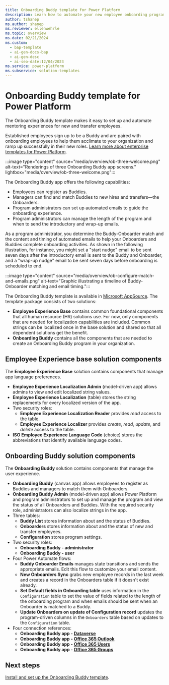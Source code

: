 ```yaml
---
title: Onboarding Buddy template for Power Platform
description: Learn how to automate your new employee onboarding program with the Onboarding Buddy template for Microsoft Power Platform.
author: tshanep
ms.author: shanep
ms.reviewer: ellenwehrle
ms.topic: overview
ms.date: 02/21/2024
ms.custom:
  - bap-template
  - ai-gen-docs-bap
  - ai-gen-desc
  - ai-seo-date:12/04/2023
ms.service: power-platform
ms.subservice: solution-templates
---
```


# Onboarding Buddy template for Power Platform

The Onboarding Buddy template makes it easy to set up and automate mentoring experiences for new and transfer employees.

Established employees sign up to be a Buddy and are paired with onboarding employees to help them acclimate to your organization and ramp up successfully in their new roles. [Learn more about enterprise templates for Power Platform](../../overview.md).

:::image type="content" source="media/overview/ob-three-welcome.png" alt-text="Renderings of three Onboarding Buddy app screens." lightbox="media/overview/ob-three-welcome.png":::

The Onboarding Buddy app offers the following capabilities:

- Employees can register as Buddies.
- Managers can find and match Buddies to new hires and transfers&mdash;the Onboarders.
- Program administrators can set up automated emails to guide the onboarding experience.
- Program administrators can manage the length of the program and when to send the introductory and wrap-up emails.

As a program administrator, you determine the Buddy-Onboarder match and the content and timing of automated emails to help your Onboarders and Buddies complete onboarding activities. As shown in the following illustration, for instance, you might set a "start nudge" email to be sent seven days after the introductory email is sent to the Buddy and Onboarder, and a "wrap-up nudge" email to be sent seven days before onboarding is scheduled to end.

:::image type="content" source="media/overview/ob-configure-match-and-emails.png" alt-text="Graphic illustrating a timeline of Buddy-Onboarder matching and email timing.":::

The Onboarding Buddy template is available in [Microsoft AppSource](<https://aka.ms/AccessOnboardingBuddyTemplate>). The template package consists of two solutions:

- **Employee Experience Base** contains common foundational components that all human resource (HR) solutions use. For now, only components that are needed for localization capabilities are included. Common strings can be localized once in the base solution and shared so that all dependent solutions get the benefit.
- **Onboarding Buddy** contains all the components that are needed to create an Onboarding Buddy program in your organization.

## Employee Experience base solution components

The **Employee Experience Base** solution contains components that manage app language preferences.

- **Employee Experience Localization Admin** (model-driven app) allows admins to view and edit localized string values.
- **Employee Experience Localization** (table) stores the string replacements for every localized version of the app.
- Two security roles:
  - **Employee Experience Localization Reader** provides *read* access to the table.
  - **Employee Experience Localizer** provides *create*, *read*, *update*, and *delete* access to the table.
- **ISO Employee Experience Language Code** (choice) stores the abbreviations that identify available language codes.

## Onboarding Buddy solution components

The **Onboarding Buddy** solution contains components that manage the user experience.

- **Onboarding Buddy** (canvas app) allows employees to register as Buddies and managers to match them with Onboarders.
- **Onboarding Buddy Admin** (model-driven app) allows Power Platform and program administrators to set up and manage the program and view the status of all Onboarders and Buddies. With the required security role, administrators can also localize strings in the app.
- Three tables:
  - **Buddy List** stores information about and the status of Buddies.
  - **Onboarders** stores information about and the status of new and transfer employees.
  - **Configuration** stores program settings.
- Two security roles:
  - **Onboarding Buddy - administrator**
  - **Onboarding Buddy - user**
- Four Power Automate flows:
  - **Buddy Onboarder Emails** manages state transitions and sends the appropriate emails. Edit this flow to customize your email content.
  - **New Onboarders Sync** grabs new employee records in the last week and creates a record in the Onboarders table if it doesn't exist already.
  - **Set Default fields in Onboarding table** uses information in the `Configuration` table to set the value of fields related to the length of the onboarding program and when emails should be sent when an Onboarder is matched to a Buddy.
  - **Update Onboarders on update of Configuration record** updates the program-driven columns in the `Onboarders` table based on updates to the `Configuration` table.
- Four connection references:
  - **Onboarding Buddy app - [Dataverse](/connectors/commondataserviceforapps/)**
  - **Onboarding Buddy app - [Office 365 Outlook](/connectors/office365/)**
  - **Onboarding Buddy app - [Office 365 Users](/connectors/office365users/)**
  - **Onboarding Buddy app - [Office 365 Groups](/connectors/office365groups/)**

## Next steps

[Install and set up the Onboarding Buddy template](install-and-set-up.md).
